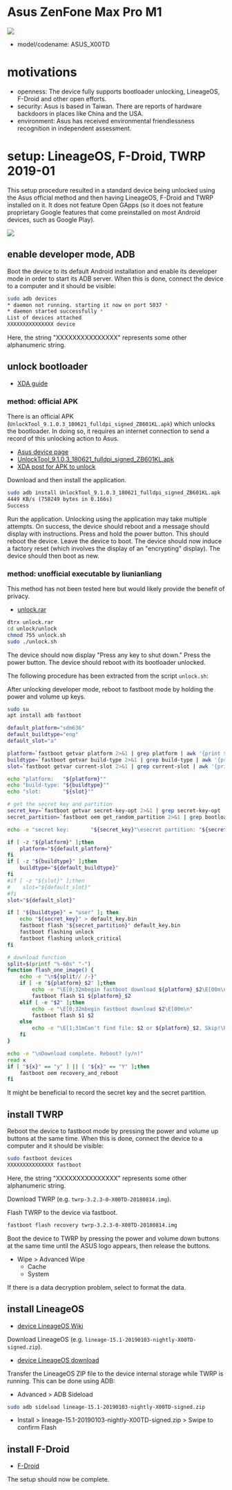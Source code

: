 # Asus ZenFone Max Pro M1

![](https://raw.githubusercontent.com/wdbm/TFLOSSH/master/media/2019-01-31T2238Z.png)

- model/codename: ASUS_X00TD

# motivations

- openness: The device fully supports bootloader unlocking, LineageOS, F-Droid and other open efforts.
- security: Asus is based in Taiwan. There are reports of hardware backdoors in places like China and the USA.
- environment: Asus has received environmental friendlessness recognition in independent assessment.

# setup: LineageOS, F-Droid, TWRP 2019-01

This setup procedure resulted in a standard device being unlocked using the Asus official method and then having LineageOS, F-Droid and TWRP installed on it. It does not feature Open GApps (so it does not feature proprietary Google features that come preinstalled on most Android devices, such as Google Play).

![](https://raw.githubusercontent.com/wdbm/TFLOSSH/master/media/2019-01-23T0444Z.png)

## enable developer mode, ADB

Boot the device to its default Android installation and enable its developer mode in order to start its ADB server. When this is done, connect the device to a computer and it should be visible:

```Bash
sudo adb devices
* daemon not running. starting it now on port 5037 *
* daemon started successfully *
List of devices attached 
XXXXXXXXXXXXXXX	device
```

Here, the string "XXXXXXXXXXXXXXX" represents some other alphanumeric string.

## unlock bootloader

- [XDA guide](https://forum.xda-developers.com/asus-zenfone-max-pro-m1/how-to/discussion-unlocking-bootloader-t3786698)

### method: official APK

There is an official APK (`UnlockTool_9.1.0.3_180621_fulldpi_signed_ZB601KL.apk`) which unlocks the bootloader. In doing so, it requires an internet connection to send a record of this unlocking action to Asus.

- [Asus device page](https://www.asus.com/Phone/ZenFone-Max-Pro-M1/HelpDesk_Download)
- [UnlockTool_9.1.0.3_180621_fulldpi_signed_ZB601KL.apk](https://dlcdnets.asus.com/pub/ASUS/ZenFone/ZB601KL/UnlockTool_9.1.0.3_180621_fulldpi_signed_ZB601KL.apk)
- [XDA post for APK to unlock](https://forum.xda-developers.com/asus-zenfone-max-pro-m1/development/official-zenfone-max-pro-m1-official-t3869458)

Download and then install the application.

```Bash
sudo adb install UnlockTool_9.1.0.3_180621_fulldpi_signed_ZB601KL.apk
4449 KB/s (758249 bytes in 0.166s)
Success
```

Run the application. Unlocking using the application may take multiple attempts. On success, the device should reboot and a message should display with instructions. Press and hold the power button. This should reboot the device. Leave the device to boot. The device should now induce a factory reset (which involves the display of an "encrypting" display). The device should then boot as new.

### method: unofficial executable by liunianliang

This method has not been tested here but would likely provide the benefit of privacy.

- [unlock.rar](https://drive.google.com/drive/folders/1YpezCedaRWGDS9WW7UaXXyyBod0Bk5qp)

```Bash
dtrx unlock.rar
cd unlock/unlock
chmod 755 unlock.sh
sudo ./unlock.sh
```

The device should now display "Press any key to shut down." Press the power button. The device should reboot with its bootloader unlocked.

The following procedure has been extracted from the script `unlock.sh`:

After unlocking developer mode, reboot to fastboot mode by holding the power and volume up keys.

```Bash
sudo su
apt install adb fastboot

default_platform="sdm636"
default_buildtype="eng"
default_slot="a"

platform=`fastboot getvar platform 2>&1 | grep platform | awk '{print $NF}'`
buildtype=`fastboot getvar build-type 2>&1 | grep build-type | awk '{print $NF}'`
slot=`fastboot getvar current-slot 2>&1 | grep current-slot | awk '{print $NF}'`

echo "platform:   "${platform}""
echo "build-type: "${buildtype}""
echo "slot:       "${slot}""

# get the secret key and partition
secret_key=`fastboot getvar secret-key-opt 2>&1 | grep secret-key-opt | awk '{print $NF}'`
secret_partition=`fastboot oem get_random_partition 2>&1 | grep bootloader | awk '{print $NF}'`

echo -e "secret key:       "${secret_key}"\esecret partition: "${secret_partition}""

if [ -z "${platform}" ];then
    platform="${default_platform}"
fi
if [ -z "${buildtype}" ];then
    buildtype="${default_buildtype}"
fi
#if [ -z "${slot}" ];then
#    slot="${default_slot}"
#fi
slot="${default_slot}"

if [ "${buildtype}" = "user" ]; then
    echo "${secret_key}" > default_key.bin
    fastboot flash "${secret_partition}" default_key.bin
    fastboot flashing unlock
    fastboot flashing unlock_critical
fi

# download function
split=$(printf "%-60s" "-")
function flash_one_image() {
    echo -e "\n${split// /-}"
    if [ -e "${platform}_$2" ];then
        echo -e "\E[0;32mbegin fastboot download ${platform}_$2\E[00m\n"
        fastboot flash $1 ${platform}_$2
    elif [ -e "$2" ];then
        echo -e "\E[0;32mbegin fastboot download $2\E[00m\n"
        fastboot flash $1 $2
    else
        echo -e "\E[1;31mCan't find file: $2 or ${platform}_$2, Skip!\E[00m\n"
    fi
}

echo -e "\nDownload complete. Reboot? (y/n)"
read x
if [ "${x}" == "y" ] || [ "${x}" == "Y" ];then
    fastboot oem recovery_and_reboot
fi
```

It might be beneficial to record the secret key and the secret partition.

## install TWRP

Reboot the device to fastboot mode by pressing the power and volume up buttons at the same time. When this is done, connect the device to a computer and it should be visible:

```Bash
sudo fastboot devices
XXXXXXXXXXXXXXX	fastboot
```

Here, the string "XXXXXXXXXXXXXXX" represents some other alphanumeric string.

Download TWRP (e.g. `twrp-3.2.3-0-X00TD-20180814.img`).

Flash TWRP to the device via fastboot.

```Bash
fastboot flash recovery twrp-3.2.3-0-X00TD-20180814.img
```

Boot the device to TWRP by pressing the power and volume down buttons at the same time until the ASUS logo appears, then release the buttons.

- Wipe > Advanced Wipe
    - Cache
    - System

If there is a data decryption problem, select to format the data.

## install LineageOS

- [device LineageOS Wiki](https://wiki.lineageos.org/devices/X00TD)

Download LineageOS (e.g. `lineage-15.1-20190103-nightly-X00TD-signed.zip`).

- [device LineageOS download](https://download.lineageos.org/X00TD)

Transfer the LineageOS ZIP file to the device internal storage while TWRP is running. This can be done using ADB:

- Advanced > ADB Sideload

```Bash
sudo adb sideload lineage-15.1-20190103-nightly-X00TD-signed.zip
```

- Install > lineage-15.1-20190103-nightly-X00TD-signed.zip > Swipe to confirm Flash

## install F-Droid

- [F-Droid](https://f-droid.org)

The setup should now be complete.
